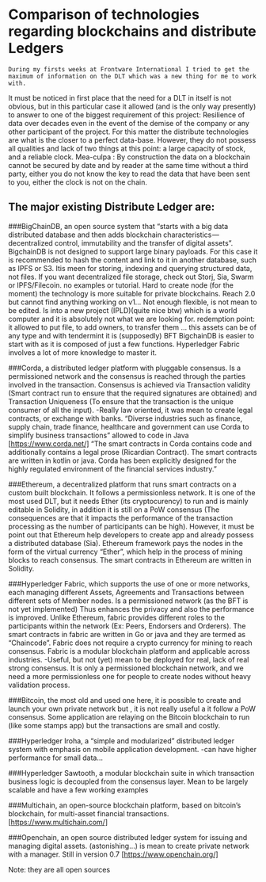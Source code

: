 #	Comparison  of technologies regarding blockchains and distribute Ledgers

	During my firsts weeks at Frontware International I tried to get the maximum of information on the DLT which was a new thing for me to work with. 
It must be noticed in first place that the need for a DLT in itself is not obvious, but in this particular case it allowed (and is the only way presently) to answer to one of the biggest requirement of this project:
	Resilience of data over decades even in the event of the demise of the company or any other 	participant of the project. For this matter the distribute technologies are what is the closer to a 	perfect data-base. However, they do not possess all qualities and lack of two things at this point: 	a large capacity of stock, and a reliable clock. 
Mea-culpa : By construction the data on a blockchain cannot be secured by date and by reader at the same time without a third  party, either you do not know the key to read the data that have been sent to you, either the clock is not on the chain.

##	The major existing Distribute Ledger are:

###BigChainDB,
an open source system that “starts with a big data distributed database and then adds blockchain characteristics — decentralized control, immutability and the transfer of digital assets”.
BigchainDB is not designed to support large binary payloads. For this case it is recommended to hash the content and link to it in another database, such as IPFS or S3. Itis meen for storing, indexing and querying structured data, not files.
If you want decentralized file storage, check out Storj, Sia, Swarm or IPFS/Filecoin.
no examples or tutorial. Hard to create node (for the moment)
the technology is more suitable for private blockchains. Reach 2.0 but cannot find anything working on v1…
Not enough flexible, is not mean to be edited. Is into a new project (IPLD)(quite nice btw) which is a world computer and it is absolutely not what we are looking for.
redemption point: it allowed to put file, to add owners, to transfer them … this assets can be of any type and with tendermint it is (supposedly) BFT 
BigchainDB is easier to start with as it is composed of just a few functions. Hyperledger Fabric involves a lot of more knowledge to master it.

###Corda,
 a distributed ledger platform with pluggable consensus. Is a permissioned network and the consensus is reached through the parties involved in the transaction. Consensus is achieved via Transaction validity (Smart contract run to ensure that the required signatures are obtained) and Transaction Uniqueness (To ensure that the transaction is the unique consumer of all the input).
-Really law oriented, it was mean to create legal contracts, or exchange with banks.
“Diverse industries such as finance, supply chain, trade finance, healthcare and government can use Corda to simplify business transactions” 
allowed to code in Java
[https://www.corda.net/]
“The smart contracts in Corda contains code and additionally contains a legal prose (Ricardian Contract). The smart contracts are written in kotlin or java. Corda has been explicitly designed for the highly regulated environment of the financial services industry.”


###Ethereum,
 a decentralized platform that runs smart contracts on a custom built blockchain. It follows a permissionless network. It is one of the most used DLT, but it needs Ether (its cryptocurency) to run and is mainly editable in Solidity, in addition it is still on a PoW consensus (The consequences are that it impacts the performance of the transaction processing as the number of participants can be high). However, it must be point out that Ethereum help developers to create app and already possess a distributed database (Sia). Ethereum framework pays the nodes in the form of the virtual currency “Ether”, which help in the process of mining blocks to reach consensus. The smart contracts in Ethereum are written in Solidity.

###Hyperledger Fabric,
 which supports the use of one or more networks, each managing different Assets, Agreements and Transactions between different sets of Member nodes. Is a permissioned network (as the BFT is not yet implemented) Thus enhances the privacy and also the performance is improved. Unlike Ethereum, fabric provides different roles to the participants within the network (Ex: Peers, Endorsers and Orderers). The smart contracts in fabric are written in Go or java and they are termed as “Chaincode”. Fabric does not require a crypto currency for mining to reach consensus.
Fabric is a modular blockchain platform and applicable across industries.
-Useful, but not (yet) mean to be deployed for real, lack of real strong consensus.
It is only a permissioned blockchain network, and we need a more permissionless one for people to create nodes without heavy validation process.

###Bitcoin,
 the most old and used one here, it is  possible to create and launch your own private network but , it is not really useful a it follow a PoW consensus. Some application are relaying on the Bitcoin blockchain to run (like some stamps app) but the transactions are small and costly.

###Hyperledger Iroha,
 a “simple and modularized” distributed ledger system with emphasis on mobile application development.
-can have higher performance for small data...

###Hyperledger Sawtooth,
 a modular blockchain suite in which transaction business logic is decoupled from the consensus layer.
Mean to be largely scalable and have a few working examples

###Multichain,
 an open-source blockchain platform, based on bitcoin’s blockchain, for multi-asset financial transactions.
[https://www.multichain.com/]

###Openchain,
 an open source distributed ledger system for issuing and managing digital assets.
(astonishing…) is mean to create private network with a manager.
Still in version 0.7
[https://www.openchain.org/]


Note: they are all open sources
